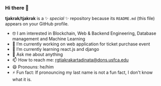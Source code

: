 ### Hi there 👋


**tjakrak/tjakrak** is a ✨ _special_ ✨ repository because its `README.md` (this file) appears on your GitHub profile.

- :nerd_face: I am interested in Blockchain, Web & Backend Engineering, Database management and Machine Learning
- 🔭 I’m currently working on web application for ticket purchase event
- 🌱 I’m currently learning react.js and django
- 💬 Ask me about anything
- 📫 How to reach me: rgtjakrakartadinata@dons.usfca.edu
- 😄 Pronouns: he/him
- ⚡ Fun fact: If pronouncing my last name is not a fun fact, I don't know what it is.

